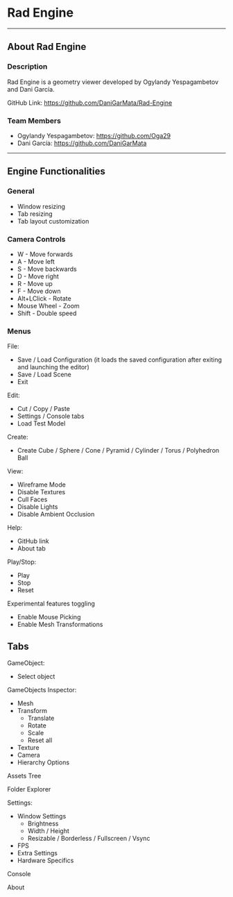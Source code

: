 # Rad Engine
---
## About Rad Engine

### Description

Rad Engine is a geometry viewer developed by Ogylandy Yespagambetov and Dani García.

GitHub Link: https://github.com/DaniGarMata/Rad-Engine

### Team Members

* Ogylandy Yespagambetov: https://github.com/Oga29
* Dani García: https://github.com/DaniGarMata
---
## Engine Functionalities

### General
* Window resizing
* Tab resizing
* Tab layout customization

### Camera Controls

* W - Move forwards
* A - Move left
* S - Move backwards
* D - Move right
* R - Move up
* F - Move down
* Alt+LClick - Rotate
* Mouse Wheel - Zoom
* Shift - Double speed

### Menus
File:
* Save / Load Configuration (it loads the saved configuration after exiting and launching the editor)
* Save / Load Scene
* Exit

Edit:
* Cut / Copy / Paste
* Settings / Console tabs
* Load Test Model

Create:
* Create Cube / Sphere / Cone / Pyramid / Cylinder / Torus / Polyhedron Ball

View:
* Wireframe Mode
* Disable Textures
* Cull Faces
* Disable Lights
* Disable Ambient Occlusion

Help:
* GitHub link
* About tab

Play/Stop:
* Play
* Stop
* Reset

Experimental features toggling
* Enable Mouse Picking
* Enable Mesh Transformations

## Tabs
GameObject:
* Select object

GameObjects Inspector:
* Mesh
* Transform
     * Translate
     * Rotate
     * Scale
     * Reset all
* Texture
* Camera
* Hierarchy Options

Assets Tree

Folder Explorer

Settings:
* Window Settings
    * Brightness
    * Width / Height
    * Resizable / Borderless / Fullscreen / Vsync
* FPS
* Extra Settings
* Hardware Specifics 

Console

About
